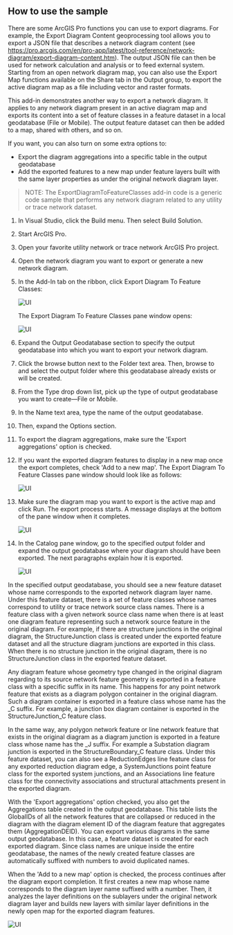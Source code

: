 ## How to use the sample
<!-- TODO: Explain how this sample can be used. To use images in this section, create the image file in your sample project's screenshots folder. Use relative url to link to this image using this syntax: ![My sample Image](FacePage/SampleImage.png) -->
There are some ArcGIS Pro functions you can use to export diagrams. For example, the Export Diagram Content geoprocessing tool allows you to export a JSON file that describes a network diagram content (see https://pro.arcgis.com/en/pro-app/latest/tool-reference/network-diagram/export-diagram-content.htm). The output JSON file can then be used for network calculation and analysis or to feed external system. 
Starting from an open network diagram map, you can also use the Export Map functions available on the Share tab in the Output group, to export the active diagram map as a file including vector and raster formats.

This add-in demonstrates another way to export a network diagram. It applies to any network diagram present in an active diagram map and exports its content into a set of feature classes in a feature dataset in a local geodatabase (File or Mobile). The output feature dataset can then be added to a map, shared with others, and so on.

If you want, you can also turn on some extra options to:
- Export the diagram aggregations into a specific table in the output geodatabase
- Add the exported features to a new map under feature layers built with the same layer properties as under the original network diagram layer.

> NOTE: The ExportDiagramToFeatureClasses add-in code is a generic code sample that performs any network diagram related to any utility or trace network dataset.

1. In Visual Studio, click the Build menu. Then select Build Solution.  
1. Start ArcGIS Pro.  
1. Open your favorite utility network or trace network ArcGIS Pro project.
1. Open the network diagram you want to export or generate a new network diagram.
1. In the Add-In tab on the ribbon, click Export Diagram To Feature Classes:

    ![UI](Screenshots/ExportDiagramToFeatureClassesButton.png)

    The Export Diagram To Feature Classes pane window opens:

    ![UI](Screenshots/ExportDiagramToFeatureClassesPaneWindow1.png)

1. Expand the Output Geodatabase section to specify the output geodatabase into which you want to export your network diagram.
1. Click the browse button next to the Folder text area. Then, browse to and select the output folder where this geodatabase already exists or will be created.
1. From the Type drop down list, pick up the type of output geodatabase you want to create—File or Mobile.
1. In the Name text area, type the name of the output geodatabase.
1. Then, expand the Options section.
1. To export the diagram aggregations, make sure the 'Export aggregations' option is checked.

1. If you want the exported diagram features to display in a new map once the export completes, check 'Add to a new map'.
The Export Diagram To Feature Classes pane window should look like as follows:

    ![UI](Screenshots/ExportDiagramToFeatureClassesPaneWindow2.png)

1. Make sure the diagram map you want to export is the active map and click Run.
The export process starts. A message displays at the bottom of the pane window when it completes.

    ![UI](Screenshots/ExportDiagramToFeatureClassesPaneWindow2.png)

1. In the Catalog pane window, go to the specified output folder and expand the output geodatabase where your diagram should have been exported. The next paragraphs explain how it is exported.

    ![UI](Screenshots/ExportDiagramToFeatureClasses_OutputFC.png)

In the specified output geodatabase, you should see a new feature dataset whose name corresponds to the exported network diagram layer name. Under this feature dataset, there is a set of feature classes whose names correspond to utility or trace network source class names. There is a feature class with a given network source class name when there is at least one diagram feature representing such a network source feature in the original diagram. For example, if there are structure junctions in the original diagram, the StructureJunction class is created under the exported feature dataset and all the structure diagram junctions are exported in this class. When there is no structure junction in the original diagram, there is no StructureJunction class in the exported feature dataset.

Any diagram feature whose geometry type changed in the original diagram regarding to its source network feature geometry is exported in a feature class with a specific suffix in its name. This happens for any point network feature that exists as a diagram polygon container in the original diagram. Such a diagram container is exported in a feature class whose name has the _C suffix. For example, a junction box diagram container is exported in the StructureJunction_C feature class.

In the same way, any polygon network feature or line network feature that exists in the original diagram as a diagram junction is exported in a feature class whose name has the _J suffix. For example a Substation diagram junction is exported in the StructureBoundary_C feature class.
Under this feature dataset, you can also see a ReductionEdges line feature class for any exported reduction diagram edge, a SystemJunctions point feature class for the exported system junctions, and an Associations line feature class for the connectivity associations and structural attachments present in the exported diagram.

With the 'Export aggregations' option checked, you also get the Aggregations table created in the output geodatabase. This table lists the GlobalIDs of all the network features that are collapsed or reduced in the diagram with the diagram element ID of the diagram feature that aggregates them (AggregationDEID).
You can export various diagrams in the same output geodatabase. In this case, a feature dataset is created for each exported diagram. Since class names are unique inside the entire geodatabase, the names of the newly created feature classes are automatically suffixed with numbers to avoid duplicated names.

When the 'Add to a new map' option is checked, the process continues after the diagram export completion. It first creates a new map whose name corresponds to the diagram layer name suffixed with a number. Then, it analyzes the layer definitions on the sublayers under the original network diagram layer and builds new layers with similar layer definitions in the newly open map for the exported diagram features.

![UI](Screenshots/ExportDiagramToFeatureClasses_AddedToAMap.png)
